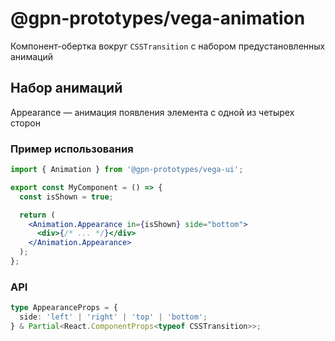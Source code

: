 # @gpn-prototypes/vega-animation

Компонент-обертка вокруг `CSSTransition` с набором предустановленных анимаций

## Набор анимаций

Appearance — анимация появления элемента с одной из четырех сторон

### Пример использования

```jsx
import { Animation } from '@gpn-prototypes/vega-ui';

export const MyComponent = () => {
  const isShown = true;

  return (
    <Animation.Appearance in={isShown} side="bottom">
      <div>{/* ... */}</div>
    </Animation.Appearance>
  );
};
```

### API

```ts
type AppearanceProps = {
  side: 'left' | 'right' | 'top' | 'bottom';
} & Partial<React.ComponentProps<typeof CSSTransition>>;
```
